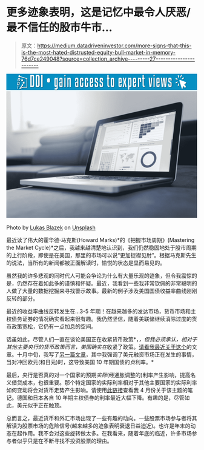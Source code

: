 # 更多迹象表明，这是记忆中最令人厌恶/最不信任的股市牛市…

> 原文：<https://medium.datadriveninvestor.com/more-signs-that-this-is-the-most-hated-distrusted-equity-bull-market-in-memory-76d7ce249048?source=collection_archive---------27----------------------->

[![](img/07374afea3e40d6217fb01cbcc502c9f.png)](http://www.track.datadriveninvestor.com/1126A)![](img/3a3177395742d14a36f21f56b1b3ed00.png)

Photo by [Lukas Blazek](https://unsplash.com/@goumbik?utm_source=medium&utm_medium=referral) on [Unsplash](https://unsplash.com?utm_source=medium&utm_medium=referral)

最近读了伟大的霍华德·马克斯(Howard Marks)*的《把握市场周期》(Mastering the Market Cycle)*之后，我越来越清楚地认识到，我们仍然稳固地处于股市周期的上行阶段，即使是在美国，那里的市场可以说“更加捉襟见肘”。根据马克斯先生的说法，当所有的新闻都被正面解读时，愉悦的状态是显而易见的。

虽然我的许多悲观的同时代人可能会争论为什么有大量乐观的迹象，但令我震惊的是，仍然存在着如此多的谨慎和怀疑。最近，我看到一些我非常钦佩的非常聪明的人做了大量的数据挖掘来寻找警示故事。最新的例子涉及美国国债收益率曲线刚刚反转的部分。

最近的收益率曲线反转发生在…3-5 年期！在越来越多的发达市场，货币市场和主权债务证券的情况确实看起来很有趣。我仍然坚信，随着美联储继续消除过度的货币政策宽松，它仍有一点加息的空间。

话虽如此，尽管人们一直在谈论美国正在收紧货币政策*，*，但我必须承认，相对于其他主要央行的货币政策而言，美国确实在*收紧了政策。[请看我最近关于这个](https://www.linkedin.com/pulse/fed-actually-tightening-already-yes-claudio-brocado/)的文章。十月中旬，我写了[另一篇文章](https://www.linkedin.com/pulse/some-macro-cross-currents-consider-turbulent-october-claudio-brocado/)，其中我强调了美元融资市场正在发生的事情，当对冲回欧元(和日元)时，这导致美国 10 年期国债的*负*利率。*

最后，央行是否真的对一个国家的预期*实际*(经通胀调整的)利率产生影响，提高名义借贷成本，也很重要。那个特定国家的实际利率相对于其他主要国家的实际利率如何变动将会对货币走势产生影响。请使用[此链接](https://www.linkedin.com/pulse/what-right-interest-rate-strong-currency-claudio-brocado/)查看我 4 月份关于该主题的笔记。德国和日本各自 10 年期主权债券的利率最近大幅下降。有趣的是，尽管如此，美元似乎正在触顶。

总而言之，最近货币和外汇市场出现了一些有趣的动向。一些股票市场参与者将其解读为股票市场的危险信号(越来越多的迹象表明衰退日益迫近)。也许是年末的动态在起作用。我不会对这些旋转做太多。在我看来，随着年底的临近，许多市场参与者似乎只是在不断寻找不投资股票的理由。